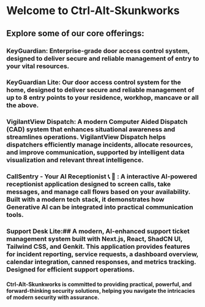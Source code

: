 # Welcome to Ctrl-Alt-Skunkworks

## Explore some of our core offerings:

### KeyGuardian: Enterprise-grade door access control system, designed to deliver secure and reliable management of entry to your vital resources.

### KeyGuardian Lite: Our door access control system for the home, designed to deliver secure and reliable management of up to 8 entry points to your residence, workhop, mancave or all the above.

### VigilantView Dispatch: A modern Computer Aided Dispatch (CAD) system that enhances situational awareness and streamlines operations. VigilantView Dispatch helps dispatchers efficiently manage incidents, allocate resources, and improve communication, supported by intelligent data visualization and relevant threat intelligence.

### CallSentry - Your AI Receptionist :telephone_receiver: :robot: : A interactive AI-powered receptionist application designed to screen calls, take messages, and manage call flows based on your availability. Built with a modern tech stack, it demonstrates how Generative AI can be integrated into practical communication tools.

### Support Desk Lite:## A modern, AI-enhanced support ticket management system built with Next.js, React, ShadCN UI, Tailwind CSS, and Genkit. This application provides features for incident reporting, service requests, a dashboard overview, calendar integration, canned responses, and metrics tracking. Designed for efficient support operations.

#### Ctrl-Alt-Skunkworks is committed to providing practical, powerful, and forward-thinking security solutions, helping you navigate the intricacies of modern security with assurance.
